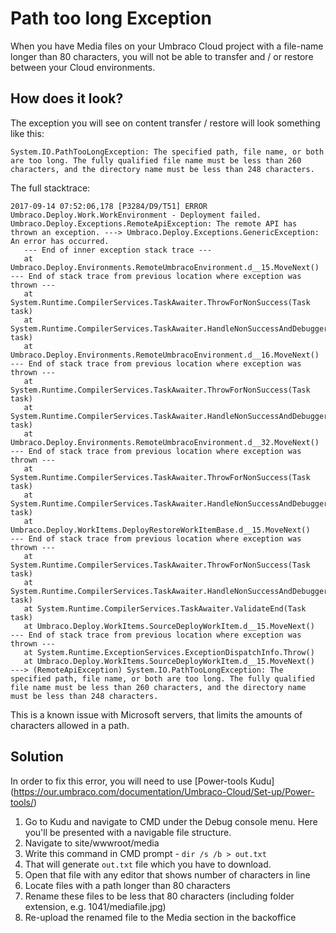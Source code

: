 # Path too long Exception

When you have Media files on your Umbraco Cloud project with a file-name longer than 80 characters, you will not be able to transfer and / or restore between your Cloud environments.

## How does it look?

The exception you will see on content transfer / restore will look something like this:

`System.IO.PathTooLongException: The specified path, file name, or both are too long. The fully qualified file name must be less than 260 characters, and the directory name must be less than 248 characters.`

The full stacktrace:
```
2017-09-14 07:52:06,178 [P3284/D9/T51] ERROR Umbraco.Deploy.Work.WorkEnvironment - Deployment failed.
Umbraco.Deploy.Exceptions.RemoteApiException: The remote API has thrown an exception. ---> Umbraco.Deploy.Exceptions.GenericException: An error has occurred.
   --- End of inner exception stack trace ---
   at Umbraco.Deploy.Environments.RemoteUmbracoEnvironment.d__15.MoveNext()
--- End of stack trace from previous location where exception was thrown ---
   at System.Runtime.CompilerServices.TaskAwaiter.ThrowForNonSuccess(Task task)
   at System.Runtime.CompilerServices.TaskAwaiter.HandleNonSuccessAndDebuggerNotification(Task task)
   at Umbraco.Deploy.Environments.RemoteUmbracoEnvironment.d__16.MoveNext()
--- End of stack trace from previous location where exception was thrown ---
   at System.Runtime.CompilerServices.TaskAwaiter.ThrowForNonSuccess(Task task)
   at System.Runtime.CompilerServices.TaskAwaiter.HandleNonSuccessAndDebuggerNotification(Task task)
   at Umbraco.Deploy.Environments.RemoteUmbracoEnvironment.d__32.MoveNext()
--- End of stack trace from previous location where exception was thrown ---
   at System.Runtime.CompilerServices.TaskAwaiter.ThrowForNonSuccess(Task task)
   at System.Runtime.CompilerServices.TaskAwaiter.HandleNonSuccessAndDebuggerNotification(Task task)
   at Umbraco.Deploy.WorkItems.DeployRestoreWorkItemBase.d__15.MoveNext()
--- End of stack trace from previous location where exception was thrown ---
   at System.Runtime.CompilerServices.TaskAwaiter.ThrowForNonSuccess(Task task)
   at System.Runtime.CompilerServices.TaskAwaiter.HandleNonSuccessAndDebuggerNotification(Task task)
   at System.Runtime.CompilerServices.TaskAwaiter.ValidateEnd(Task task)
   at Umbraco.Deploy.WorkItems.SourceDeployWorkItem.d__15.MoveNext()
--- End of stack trace from previous location where exception was thrown ---
   at System.Runtime.ExceptionServices.ExceptionDispatchInfo.Throw()
   at Umbraco.Deploy.WorkItems.SourceDeployWorkItem.d__15.MoveNext()
---> (RemoteApiException) System.IO.PathTooLongException: The specified path, file name, or both are too long. The fully qualified file name must be less than 260 characters, and the directory name must be less than 248 characters.
```

This is a known issue with Microsoft servers, that limits the amounts of characters allowed in a path.

## Solution
In order to fix this error, you will need to use [Power-tools Kudu] (https://our.umbraco.com/documentation/Umbraco-Cloud/Set-up/Power-tools/)
1. Go to Kudu and navigate to CMD under the Debug console menu. Here you'll be presented with a navigable file structure. 
2. Navigate to site/wwwroot/media
3. Write this command in CMD prompt - ```dir /s /b > out.txt```
4. That will generate ```out.txt``` file which you have to download.
5. Open that file with any editor that shows number of characters in line
6. Locate files with a path longer than 80 characters
7. Rename these files to be less that 80 characters (including folder extension, e.g. 1041/mediafile.jpg)
8. Re-upload the renamed file to the Media section in the backoffice

